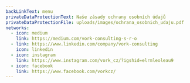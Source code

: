 ```yaml
---
backLinkText: menu
privateDataProtectionText: Naše zásady ochrany osobních údajů
privateDataProtectionFile: uploads/images/ochrana_osobnich_udaju.pdf
networks:
  - icon: medium
    link: https://medium.com/vork-consulting-s-r-o
  - link: https://www.linkedin.com/company/vork-consulting
    icon: linkedin
  - icon: instagram
    link: https://www.instagram.com/vork_cz/?igshid=elrmleoleau9
  - icon: facebook
    link: https://www.facebook.com/vorkcz/
---
```

